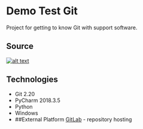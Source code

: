 # Demo Test Git
Project for getting to know Git with support software.
## Source
[![alt text](https://con.jaktestowac.pl/wp-content/uploads/brand/jaktestowac_small.png)](https://jaktestowac/git-dla-testerow.pl)
## Technologies
- Git 2.20
- PyCharm 2018.3.5
- Python
- Windows
- ##External Platform
[GitLab](https://gitlab.com) - repository hosting
